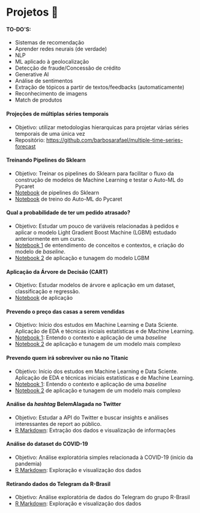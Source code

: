 # Projetos 🔭

#### TO-DO'S:

- Sistemas de recomendação
- Aprender redes neurais (de verdade)
- NLP
- ML aplicado à geolocalização
- Detecção de fraude/Concessão de crédito
- Generative AI
- Análise de sentimentos
- Extração de tópicos a partir de textos/feedbacks (automaticamente)
- Reconhecimento de imagens
- Match de produtos

#### Projeções de múltiplas séries temporais

- Objetivo: utilizar metodologias hierarquicas para projetar várias séries temporais de uma única vez
- Repositório: https://github.com/barbosarafael/multiple-time-series-forecast

#### Treinando Pipelines do Sklearn

- Objetivo: Treinar os pipelines do Sklearn para facilitar o fluxo da construção de modelos de Machine Learning e testar o Auto-ML do Pycaret
- [Notebook](https://nbviewer.org/github/barbosarafael/sklearn_pipelines_examples/blob/main/notebook/1.0.not_apply_sk_pipeline.ipynb) de pipelines do Sklearn 
- [Notebook](https://nbviewer.org/github/barbosarafael/sklearn_pipelines_examples/blob/main/notebook/2.0.testing_pycaret.ipynb) de treino do Auto-ML do Pycaret 


#### Qual a probabilidade de ter um pedido atrasado?


- Objetivo: Estudar um pouco de variáveis relacionadas à pedidos e aplicar o modelo Light Gradient Boost Machine (LGBM) estudado anteriormente em um curso. 
- [Notebook 1](https://nbviewer.org/github/barbosarafael/Projetos/blob/master/iNeuron_Back_order_prediction_Notebook/1parte_hackaton_ineuron_back_order_prediction.ipynb) de entendimento de conceitos e contextos, e criação do modelo de *baseline*.
- [Notebook 2](https://nbviewer.org/github/barbosarafael/Aprendizado-Python/blob/master/Pandas_Aprendizado/parte2_ineuron_BackOrderPrediction.ipynb) de aplicação e tunagem do modelo LGBM


#### Aplicação da Árvore de Decisão (CART)


- Objetivo: Estudar modelos de árvore e aplicação em um dataset, classificação e regressão. 
- [Notebook](https://nbviewer.org/github/barbosarafael/Projetos/blob/master/Arvore_de_decisao_CART/arvore_de_decisao.ipynb) de aplicação


#### Prevendo o preço das casas a serem vendidas 


- Objetivo: Início dos estudos em Machine Learning e Data Sciente. Aplicação de EDA e técnicas iniciais estatísticas e de Machine Learning.
- [Notebook 1](https://nbviewer.org/github/barbosarafael/Projetos/blob/master/House%20Prices%20-%20Advanced%20Regression%20Techniques/notebook_house_prices.ipynb): Entendo o contexto e aplicação de uma *baseline*
- [Notebook 2](https://nbviewer.org/github/barbosarafael/Projetos/blob/master/House%20Prices%20-%20Advanced%20Regression%20Techniques/notebook_2.ipynb) de aplicação e tunagem de um modelo mais complexo


#### Prevendo quem irá sobreviver ou não no Titanic


- Objetivo: Início dos estudos em Machine Learning e Data Sciente. Aplicação de EDA e técnicas iniciais estatísticas e de Machine Learning.
- [Notebook 1](https://nbviewer.jupyter.org/github/barbosarafael/Projetos/blob/master/Titanic%20-%20Kaggle/notebook_titanic_kaggle.ipynb): Entendo o contexto e aplicação de uma *baseline*
- [Notebook 2](https://nbviewer.org/github/barbosarafael/Projetos/blob/master/Titanic%20-%20Kaggle/2notebook_titanic_kaggle.ipynb) de aplicação e tunagem de um modelo mais complexo


#### Análise da *hashtag* BelemAlagada no Twitter


- Objetivo: Estudar a API do Twitter e buscar insights e análises interessantes de report ao público.
- [R Markdown](https://github.com/barbosarafael/Projetos/blob/master/Twitter%20-%20Analise%20%23BelemAlagada/2020-03-10-analise-belemalagada.md): Extração dos dados e visualização de informações


#### Análise do dataset do COVID-19


- Objetivo: Análise exploratória simples relacionada à COVID-19 (início da pandemia)
- [R Markdown](https://github.com/barbosarafael/Projetos/blob/master/Analise%20Exploratoria%20-%20COVID-19/2020-03-15-analise-exploratoria-dos-dados-do-covid-19.md): Exploração e visualização dos dados 


#### Retirando dados do Telegram da R-Brasil

- Objetivo: Análise exploratória de dados do Telegram do grupo R-Brasil 
- [R Markdown](https://github.com/barbosarafael/Projetos/blob/master/Analise_Telegram_R/Script.md): Exploração e visualização dos dados 
